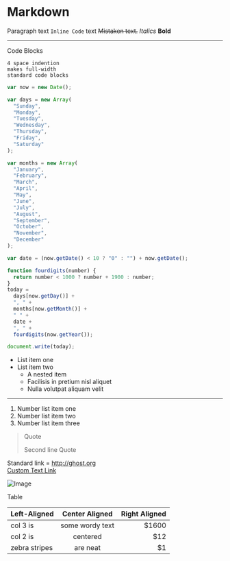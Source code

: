 # Markdown

Paragraph
text `Inline Code` text
~~Mistaken text.~~
_Italics_
**Bold**

---

Code Blocks

    4 space indention
    makes full-width
    standard code blocks

```js
var now = new Date();

var days = new Array(
  "Sunday",
  "Monday",
  "Tuesday",
  "Wednesday",
  "Thursday",
  "Friday",
  "Saturday"
);

var months = new Array(
  "January",
  "February",
  "March",
  "April",
  "May",
  "June",
  "July",
  "August",
  "September",
  "October",
  "November",
  "December"
);

var date = (now.getDate() < 10 ? "0" : "") + now.getDate();

function fourdigits(number) {
  return number < 1000 ? number + 1900 : number;
}
today =
  days[now.getDay()] +
  ", " +
  months[now.getMonth()] +
  " " +
  date +
  ", " +
  fourdigits(now.getYear());

document.write(today);
```

* List item one
* List item two
  * A nested item
  * Facilisis in pretium nisl aliquet
  * Nulla volutpat aliquam velit

---

1.  Number list item one
2.  Number list item two
3.  Number list item three

> Quote
>
> Second line Quote

Standard link = http://ghost.org  
[Custom Text Link](http://ghost.org)

![Image](https://placekitten.com/200/200?image=1)

Table

| Left-Aligned  | Center Aligned  | Right Aligned |
| :------------ | :-------------: | ------------: |
| col 3 is      | some wordy text |         $1600 |
| col 2 is      |    centered     |           $12 |
| zebra stripes |    are neat     |            $1 |
